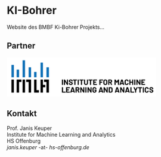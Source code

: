 # KI-Bohrer
Website des BMBF Ki-Bohrer Projekts...


## Partner
<img src="IMLA.png" width=400>

## Kontakt
Prof. Janis Keuper <br>
Institute for Machine Learning and Analytics <br>
HS Offenburg <br>
*janis.keuper* -at- *hs-offenburg.de*  <br>
